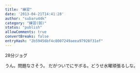 ```yaml
---
title: "練習"
date: '2013-04-21T14:41:28'
author: "subaru44k"
category: "練習(弱)"
status: "publish"
allowComments: true
convertBreaks: false
entryHash: "2b59456bf4c8007249aeea97928f31ef"
---
```

28分ジョグ

うん。問題なさそう。
だがついでにサボる。どうせ水曜頑張るしな。

